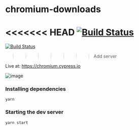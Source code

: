 chromium-downloads
==========

<<<<<<< HEAD
[![Build Status](https://api.travis-ci.org/cypress-io/chromium-downloads.svg?branch=master)](https://travis-ci.org/cypress-io/chromium-downloads)
=======
[![Build Status](https://travis-ci.org/flotwig/chromium-downloads.svg?branch=master)](https://travis-ci.org/flotwig/chromium-downloads)
>>>>>>> Add server

Live at: https://chromium.cypress.io

![image](https://user-images.githubusercontent.com/1151760/52878049-c29d0000-3129-11e9-8c71-e9497fc7a253.png)

### Installing dependencies

```
yarn
```

### Starting the dev server

```
yarn start
```
